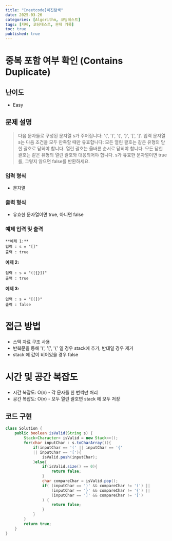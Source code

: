 ```yaml
---
title: "[neetcode]이진탐색"
date: 2025-03-26
categories: [Algorithm, 코딩테스트]
tags: [자바, 코딩테스트, 문제 기록]
toc: true
published: true
---
```

# 중복 포함 여부 확인 (Contains Duplicate)

## 난이도 
- Easy
## 문제 설명
> 다음 문자들로 구성된 문자열 s가 주어집니다: '(', ')', '{', '}', '[', ']'.
> 입력 문자열 s는 다음 조건을 모두 만족할 때만 유효합니다:
> 모든 열린 괄호는 같은 유형의 닫힌 괄호로 닫혀야 합니다.
> 열린 괄호는 올바른 순서로 닫혀야 합니다.
> 모든 닫힌 괄호는 같은 유형의 열린 괄호와 대응되어야 합니다.
> s가 유효한 문자열이면 true를, 그렇지 않으면 false를 반환하세요.

### 입력 형식
- 문자열

### 출력 형식
- 유효한 문자열이면 true, 아니면 false

### 예제 입력 및 출력
```plaintext
**예제 1:**
입력 : s = "[]"
출력 : true
```

**예제 2:**
```plaintext
입력 : s = "([{}])"
출력 : true
```


**예제 3:**
```plaintext
입력 : s = "[(])"
출력 : false
```

# 접근 방법
- 스택 자료 구조 사용
- 반복문을 통해 '(', '[', '{' 일 경우 stack에 추가, 반대일 경우 제거
- stack 에 값이 비어있을 경우 false

# 시간 및 공간 복잡도
- 시간 복잡도: O(n) - 각 문자를 한 번씩만 처리
- 공간 복잡도: O(n) - 모두 열린 괄호면 stack 에 모두 저장

## 코드 구현

```java
class Solution {
    public boolean isValid(String s) {
        Stack<Character> isValid = new Stack<>();
        for(char inputChar : s.toCharArray()){
            if(inputChar == '(' || inputChar == '{'
            || inputChar == '['){
                isValid.push(inputChar);
            }else{
                if(isValid.size() == 0){
                    return false;
                }
                char compareChar = isValid.pop();
                if( (inputChar == ')' && compareChar != '(') ||
                    (inputChar == '}' && compareChar != '{') ||
                    (inputChar == ']' && compareChar != '[')
                ) {
                    return false;
                }
            }
        }
        return true;
    }
}
```